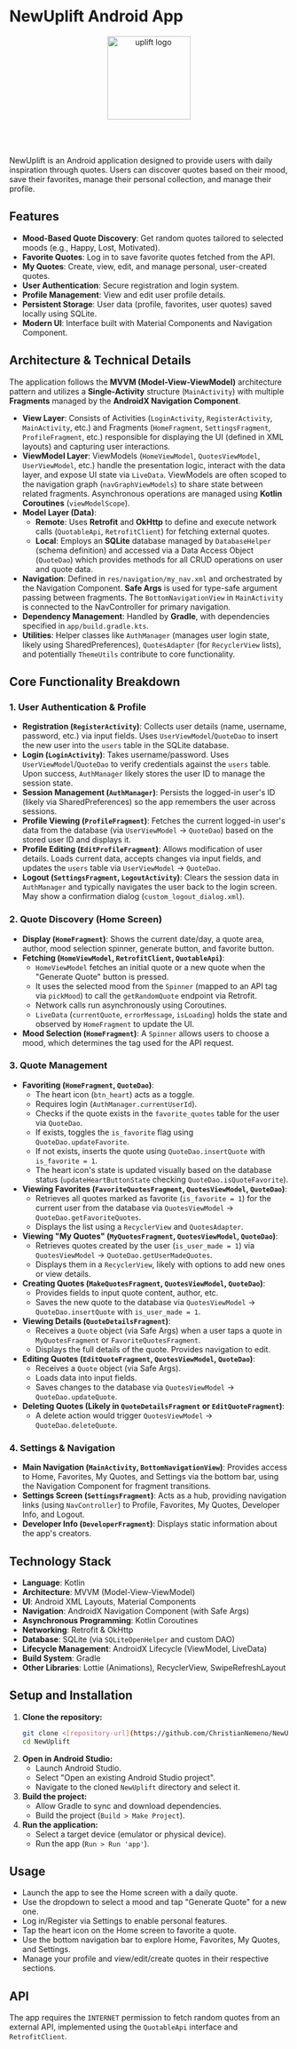 # NewUplift Android App

<p align="center">
  <img src="https://github.com/user-attachments/assets/130bdc27-531d-4ad6-a545-a7fd3d0cad7d" alt="uplift logo" width="150">
</p>


<br>
<br>
<br>
NewUplift is an Android application designed to provide users with daily inspiration through quotes. Users can discover quotes based on their mood, save their favorites, manage their personal collection, and manage their profile.

## Features

* **Mood-Based Quote Discovery**: Get random quotes tailored to selected moods (e.g., Happy, Lost, Motivated).
* **Favorite Quotes**: Log in to save favorite quotes fetched from the API.
* **My Quotes**: Create, view, edit, and manage personal, user-created quotes.
* **User Authentication**: Secure registration and login system.
* **Profile Management**: View and edit user profile details.
* **Persistent Storage**: User data (profile, favorites, user quotes) saved locally using SQLite.
* **Modern UI**: Interface built with Material Components and Navigation Component.

## Architecture & Technical Details

The application follows the **MVVM (Model-View-ViewModel)** architecture pattern and utilizes a **Single-Activity** structure (`MainActivity`) with multiple **Fragments** managed by the **AndroidX Navigation Component**.

* **View Layer**: Consists of Activities (`LoginActivity`, `RegisterActivity`, `MainActivity`, etc.) and Fragments (`HomeFragment`, `SettingsFragment`, `ProfileFragment`, etc.) responsible for displaying the UI (defined in XML layouts) and capturing user interactions.
* **ViewModel Layer**: ViewModels (`HomeViewModel`, `QuotesViewModel`, `UserViewModel`, etc.) handle the presentation logic, interact with the data layer, and expose UI state via `LiveData`. ViewModels are often scoped to the navigation graph (`navGraphViewModels`) to share state between related fragments. Asynchronous operations are managed using **Kotlin Coroutines** (`viewModelScope`).
* **Model Layer (Data)**:
    * **Remote**: Uses **Retrofit** and **OkHttp** to define and execute network calls (`QuotableApi`, `RetrofitClient`) for fetching external quotes.
    * **Local**: Employs an **SQLite** database managed by `DatabaseHelper` (schema definition) and accessed via a Data Access Object (`QuoteDao`) which provides methods for all CRUD operations on user and quote data.
* **Navigation**: Defined in `res/navigation/my_nav.xml` and orchestrated by the Navigation Component. **Safe Args** is used for type-safe argument passing between fragments. The `BottomNavigationView` in `MainActivity` is connected to the NavController for primary navigation.
* **Dependency Management**: Handled by **Gradle**, with dependencies specified in `app/build.gradle.kts`.
* **Utilities**: Helper classes like `AuthManager` (manages user login state, likely using SharedPreferences), `QuotesAdapter` (for `RecyclerView` lists), and potentially `ThemeUtils` contribute to core functionality.

## Core Functionality Breakdown

### 1. User Authentication & Profile

* **Registration (`RegisterActivity`)**: Collects user details (name, username, password, etc.) via input fields. Uses `UserViewModel`/`QuoteDao` to insert the new user into the `users` table in the SQLite database.
* **Login (`LoginActivity`)**: Takes username/password. Uses `UserViewModel`/`QuoteDao` to verify credentials against the `users` table. Upon success, `AuthManager` likely stores the user ID to manage the session state.
* **Session Management (`AuthManager`)**: Persists the logged-in user's ID (likely via SharedPreferences) so the app remembers the user across sessions.
* **Profile Viewing (`ProfileFragment`)**: Fetches the current logged-in user's data from the database (via `UserViewModel` -> `QuoteDao`) based on the stored user ID and displays it.
* **Profile Editing (`EditProfileFragment`)**: Allows modification of user details. Loads current data, accepts changes via input fields, and updates the `users` table via `UserViewModel` -> `QuoteDao`.
* **Logout (`SettingsFragment`, `LogoutActivity`)**: Clears the session data in `AuthManager` and typically navigates the user back to the login screen. May show a confirmation dialog (`custom_logout_dialog.xml`).

### 2. Quote Discovery (Home Screen)

* **Display (`HomeFragment`)**: Shows the current date/day, a quote area, author, mood selection spinner, generate button, and favorite button.
* **Fetching (`HomeViewModel`, `RetrofitClient`, `QuotableApi`)**:
    * `HomeViewModel` fetches an initial quote or a new quote when the "Generate Quote" button is pressed.
    * It uses the selected mood from the `Spinner` (mapped to an API tag via `pickMood`) to call the `getRandomQuote` endpoint via Retrofit.
    * Network calls run asynchronously using Coroutines.
    * `LiveData` (`currentQuote`, `errorMessage`, `isLoading`) holds the state and observed by `HomeFragment` to update the UI.
* **Mood Selection (`HomeFragment`)**: A `Spinner` allows users to choose a mood, which determines the tag used for the API request.

### 3. Quote Management

* **Favoriting (`HomeFragment`, `QuoteDao`)**:
    * The heart icon (`btn_heart`) acts as a toggle.
    * Requires login (`AuthManager.currentUserId`).
    * Checks if the quote exists in the `favorite_quotes` table for the user via `QuoteDao`.
    * If exists, toggles the `is_favorite` flag using `QuoteDao.updateFavorite`.
    * If not exists, inserts the quote using `QuoteDao.insertQuote` with `is_favorite = 1`.
    * The heart icon's state is updated visually based on the database status (`updateHeartButtonState` checking `QuoteDao.isQuoteFavorite`).
* **Viewing Favorites (`FavoriteQuotesFragment`, `QuotesViewModel`, `QuoteDao`)**:
    * Retrieves all quotes marked as favorite (`is_favorite = 1`) for the current user from the database via `QuotesViewModel` -> `QuoteDao.getFavoriteQuotes`.
    * Displays the list using a `RecyclerView` and `QuotesAdapter`.
* **Viewing "My Quotes" (`MyQuotesFragment`, `QuotesViewModel`, `QuoteDao`)**:
    * Retrieves quotes created by the user (`is_user_made = 1`) via `QuotesViewModel` -> `QuoteDao.getUserMadeQuotes`.
    * Displays them in a `RecyclerView`, likely with options to add new ones or view details.
* **Creating Quotes (`MakeQuotesFragment`, `QuotesViewModel`, `QuoteDao`)**:
    * Provides fields to input quote content, author, etc.
    * Saves the new quote to the database via `QuotesViewModel` -> `QuoteDao.insertQuote` with `is_user_made = 1`.
* **Viewing Details (`QuoteDetailsFragment`)**:
    * Receives a `Quote` object (via Safe Args) when a user taps a quote in `MyQuotesFragment` or `FavoriteQuotesFragment`.
    * Displays the full details of the quote. Provides navigation to edit.
* **Editing Quotes (`EditQuoteFragment`, `QuotesViewModel`, `QuoteDao`)**:
    * Receives a `Quote` object (via Safe Args).
    * Loads data into input fields.
    * Saves changes to the database via `QuotesViewModel` -> `QuoteDao.updateQuote`.
* **Deleting Quotes (Likely in `QuoteDetailsFragment` or `EditQuoteFragment`)**:
    * A delete action would trigger `QuotesViewModel` -> `QuoteDao.deleteQuote`.

### 4. Settings & Navigation

* **Main Navigation (`MainActivity`, `BottomNavigationView`)**: Provides access to Home, Favorites, My Quotes, and Settings via the bottom bar, using the Navigation Component for fragment transitions.
* **Settings Screen (`SettingsFragment`)**: Acts as a hub, providing navigation links (using `NavController`) to Profile, Favorites, My Quotes, Developer Info, and Logout.
* **Developer Info (`DeveloperFragment`)**: Displays static information about the app's creators.

## Technology Stack

* **Language**: Kotlin
* **Architecture**: MVVM (Model-View-ViewModel)
* **UI**: Android XML Layouts, Material Components
* **Navigation**: AndroidX Navigation Component (with Safe Args)
* **Asynchronous Programming**: Kotlin Coroutines
* **Networking**: Retrofit & OkHttp
* **Database**: SQLite (via `SQLiteOpenHelper` and custom DAO)
* **Lifecycle Management**: AndroidX Lifecycle (ViewModel, LiveData)
* **Build System**: Gradle
* **Other Libraries**: Lottie (Animations), RecyclerView, SwipeRefreshLayout

## Setup and Installation

1.  **Clone the repository:**
    ```bash
    git clone <[repository-url](https://github.com/ChristianNemeno/NewUplift.git)>
    cd NewUplift
    ```
2.  **Open in Android Studio:**
    * Launch Android Studio.
    * Select "Open an existing Android Studio project".
    * Navigate to the cloned `NewUplift` directory and select it.
3.  **Build the project:**
    * Allow Gradle to sync and download dependencies.
    * Build the project (`Build > Make Project`).
4.  **Run the application:**
    * Select a target device (emulator or physical device).
    * Run the app (`Run > Run 'app'`).

## Usage

* Launch the app to see the Home screen with a daily quote.
* Use the dropdown to select a mood and tap "Generate Quote" for a new one.
* Log in/Register via Settings to enable personal features.
* Tap the heart icon on the Home screen to favorite a quote.
* Use the bottom navigation bar to explore Home, Favorites, My Quotes, and Settings.
* Manage your profile and view/edit/create quotes in their respective sections.

## API

The app requires the `INTERNET` permission to fetch random quotes from an external API, implemented using the `QuotableApi` interface and `RetrofitClient`.
